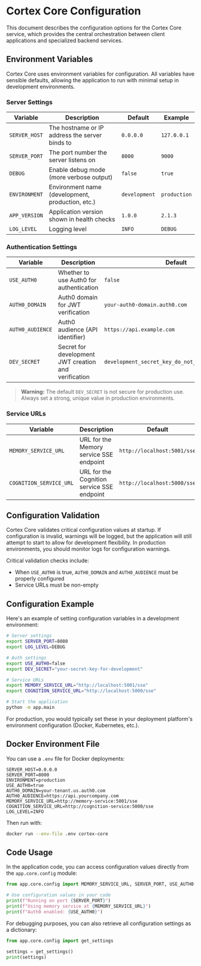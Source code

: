 # Cortex Core Configuration

This document describes the configuration options for the Cortex Core service, which provides the central orchestration between client applications and specialized backend services.

## Environment Variables

Cortex Core uses environment variables for configuration. All variables have sensible defaults, allowing the application to run with minimal setup in development environments.

### Server Settings

| Variable | Description | Default | Example |
|----------|-------------|---------|---------|
| `SERVER_HOST` | The hostname or IP address the server binds to | `0.0.0.0` | `127.0.0.1` |
| `SERVER_PORT` | The port number the server listens on | `8000` | `9000` |
| `DEBUG` | Enable debug mode (more verbose output) | `false` | `true` |
| `ENVIRONMENT` | Environment name (development, production, etc.) | `development` | `production` |
| `APP_VERSION` | Application version shown in health checks | `1.0.0` | `2.1.3` |
| `LOG_LEVEL` | Logging level | `INFO` | `DEBUG` |

### Authentication Settings

| Variable | Description | Default | Example |
|----------|-------------|---------|---------|
| `USE_AUTH0` | Whether to use Auth0 for authentication | `false` | `true` |
| `AUTH0_DOMAIN` | Auth0 domain for JWT verification | `your-auth0-domain.auth0.com` | `your-tenant.us.auth0.com` |
| `AUTH0_AUDIENCE` | Auth0 audience (API identifier) | `https://api.example.com` | `https://api.yourcompany.com` |
| `DEV_SECRET` | Secret for development JWT creation and verification | `development_secret_key_do_not_use_in_production` | A strong random string |

> **Warning:** The default `DEV_SECRET` is not secure for production use. Always set a strong, unique value in production environments.

### Service URLs

| Variable | Description | Default | Example |
|----------|-------------|---------|---------|
| `MEMORY_SERVICE_URL` | URL for the Memory service SSE endpoint | `http://localhost:5001/sse` | `http://memory-service:5001/sse` |
| `COGNITION_SERVICE_URL` | URL for the Cognition service SSE endpoint | `http://localhost:5000/sse` | `http://cognition-service:5000/sse` |

## Configuration Validation

Cortex Core validates critical configuration values at startup. If configuration is invalid, warnings will be logged, but the application will still attempt to start to allow for development flexibility. In production environments, you should monitor logs for configuration warnings.

Critical validation checks include:
- When `USE_AUTH0` is true, `AUTH0_DOMAIN` and `AUTH0_AUDIENCE` must be properly configured
- Service URLs must be non-empty

## Configuration Example

Here's an example of setting configuration variables in a development environment:

```bash
# Server settings
export SERVER_PORT=8080
export LOG_LEVEL=DEBUG

# Auth settings
export USE_AUTH0=false
export DEV_SECRET="your-secret-key-for-development"

# Service URLs
export MEMORY_SERVICE_URL="http://localhost:5001/sse"
export COGNITION_SERVICE_URL="http://localhost:5000/sse"

# Start the application
python -m app.main
```

For production, you would typically set these in your deployment platform's environment configuration (Docker, Kubernetes, etc.).

## Docker Environment File

You can use a `.env` file for Docker deployments:

```
SERVER_HOST=0.0.0.0
SERVER_PORT=8000
ENVIRONMENT=production
USE_AUTH0=true
AUTH0_DOMAIN=your-tenant.us.auth0.com
AUTH0_AUDIENCE=https://api.yourcompany.com
MEMORY_SERVICE_URL=http://memory-service:5001/sse
COGNITION_SERVICE_URL=http://cognition-service:5000/sse
LOG_LEVEL=INFO
```

Then run with:
```bash
docker run --env-file .env cortex-core
```

## Code Usage

In the application code, you can access configuration values directly from the `app.core.config` module:

```python
from app.core.config import MEMORY_SERVICE_URL, SERVER_PORT, USE_AUTH0

# Use configuration values in your code
print(f"Running on port {SERVER_PORT}")
print(f"Using memory service at {MEMORY_SERVICE_URL}")
print(f"Auth0 enabled: {USE_AUTH0}")
```

For debugging purposes, you can also retrieve all configuration settings as a dictionary:

```python
from app.core.config import get_settings

settings = get_settings()
print(settings)
```